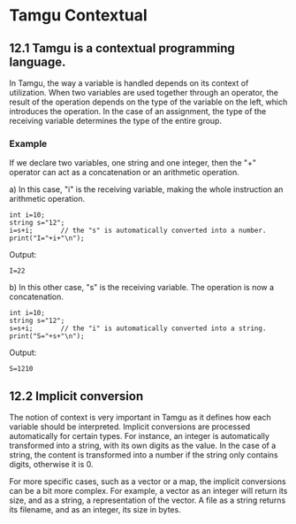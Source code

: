 # Tamgu Contextual

## 12.1 Tamgu is a contextual programming language.

In Tamgu, the way a variable is handled depends on its context of utilization. When two variables are used together through an operator, the result of the operation depends on the type of the variable on the left, which introduces the operation. In the case of an assignment, the type of the receiving variable determines the type of the entire group.

### Example

If we declare two variables, one string and one integer, then the "+" operator can act as a concatenation or an arithmetic operation.

a) In this case, "i" is the receiving variable, making the whole instruction an arithmetic operation.

```
int i=10;
string s="12";
i=s+i;       // the "s" is automatically converted into a number.
print("I="+i+"\n");
```

Output:
```
I=22
```

b) In this other case, "s" is the receiving variable. The operation is now a concatenation.

```
int i=10;
string s="12";
s=s+i;       // the "i" is automatically converted into a string.
print("S="+s+"\n");
```

Output:
```
S=1210
```

## 12.2 Implicit conversion

The notion of context is very important in Tamgu as it defines how each variable should be interpreted. Implicit conversions are processed automatically for certain types. For instance, an integer is automatically transformed into a string, with its own digits as the value. In the case of a string, the content is transformed into a number if the string only contains digits, otherwise it is 0.

For more specific cases, such as a vector or a map, the implicit conversions can be a bit more complex. For example, a vector as an integer will return its size, and as a string, a representation of the vector. A file as a string returns its filename, and as an integer, its size in bytes.